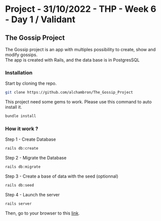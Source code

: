 # Project - 31/10/2022 - THP - Week 6 - Day 1 / Validant

## The Gossip Project

The Gossip project is an app with multiples possibility to create, show and modify gossips.  
The app is created with Rails, and the data base is in PostgresSQL

### Installation

Start by cloning the repo.
```bash
git clone https://github.com/alchambron/The_Gossip_Project
```

This project need some gems to work. Please use this command to auto install it. 
```bash
bundle install
```

### How it work ? 

Step 1 - Create Database
```bash
rails db:create
```

Step 2 - Migrate the Database
```bash
rails db:migrate
```

Step 3 - Create a base of data with the seed (optionnal)
```bash
rails db:seed
```

Step 4 - Launch the server
```bash
rails server
```

Then, go to your browser to this [link](http://localhost:3000/).
